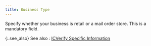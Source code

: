 ```yaml
---
title: Business Type
---
```



Specify whether your business is retail or a mail order store. This  is a mandatory field.


{:.see_also}
See also
: [ICVerify  Specific Information](JavaScript:RelatedTopics1.Click())<!--Metadata type="DesignerControl" startspan
<object CLASSID="clsid:ADB880A6-D8FF-11CF-9377-00AA003B7A11"
	ID=RelatedTopics1
	TYPE="application/x-oleobject">
</object>-->

<object classid="clsid:ADB880A6-D8FF-11CF-9377-00AA003B7A11" id="RelatedTopics1" type="application/x-oleobject"> 
 <param name="Command" value="Related Topics">
<param name="Window" value="second">
<param name="Item1" value="Exemption Information;{{site.sc_chm}}/misc/ic_verify_specific_information_processor_profile.html">
</object><!--Metadata type="DesignerControl" endspan-->
